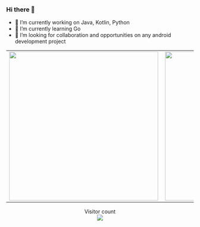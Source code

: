 ### Hi there 👋

- 🔭 I’m currently working on Java, Kotlin, Python
- 🌱 I’m currently learning Go
- 👯 I’m looking for collaboration and opportunities on any android development project

<center>
  <table>
  <tr>
      <td><img width="400px" align="left" src="https://github-readme-stats.vercel.app/api?username=Alex-mumo&count_private=true&show_icons=true&theme=tokyonight&layout=compact"/></td>
      <td><img width="400px" align="left" src="https://github-readme-stats.vercel.app/api/top-langs/?username=Alex-mumo&hide=html&layout=compact&theme=tokyonight"/></td>
       <td><img width="380px" align="left" src="https://github-readme-stats.vercel.app/api/wakatime?username=alexxy&show_icons=true&theme=dark&layout=compact"/>
    </td>

      
  </tr>   
</table>
</center>

<p align="center"> 
  Visitor count<br>
  <img src="https://profile-counter.glitch.me/Alex-mumo/count.svg" />
</p>











